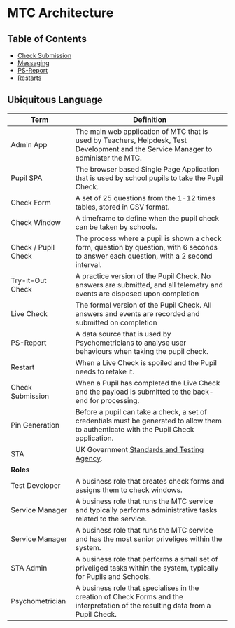 # MTC Architecture

## Table of Contents
- [Check Submission](./check-submission/readme.md)
- [Messaging](./messaging/readme.md)
- [PS-Report](./ps-report/readme.md)
- [Restarts](./restarts/readme.md)


## Ubiquitous Language

| Term                | Definition                                                                  |
|---------------------|-----------------------------------------------------------------------------|
| Admin App          | The main web application of MTC that is used by Teachers, Helpdesk, Test Development and the Service Manager to administer the MTC. |
| Pupil SPA          | The browser based Single Page Application that is used by school pupils to take the Pupil Check. |
| Check Form          | A set of 25 questions from the 1-12 times tables, stored in CSV format. |
| Check Window        | A timeframe to define when the pupil check can be taken by schools. |
| Check / Pupil Check | The process where a pupil is shown a check form, question by question, with 6 seconds to answer each question, with a 2 second interval. |
| Try-it-Out Check    | A practice version of the Pupil Check.  No answers are submitted, and all telemetry and events are disposed upon completion |
| Live Check          | The formal version of the Pupil Check.  All answers and events are recorded and submitted on completion |
| PS-Report           | A data source that is used by Psychometricians to analyse user behaviours when taking the pupil check.  |
| Restart      | When a Live Check is spoiled and the Pupil needs to retake it.    |
| Check Submission      | When a Pupil has completed the Live Check and the payload is submitted to the back-end for processing.    |
| Pin Generation      | Before a pupil can take a check, a set of credentials must be generated to allow them to authenticate with the Pupil Check application.    |
| STA                 | UK Government [Standards and Testing Agency](https://www.gov.uk/government/organisations/standards-and-testing-agency).    |
| **Roles**               |              |
| Test Developer      | A business role that creates check forms and assigns them to check windows.             |
| Service Manager      | A business role that runs the MTC service and typically performs administrative tasks related to the service.    |
| Service Manager      | A business role that runs the MTC service and has the most senior priveliges within the system.    |
| STA Admin      | A business role that performs a small set of priveliged tasks within the system, typically for Pupils and Schools.    |
| Psychometrician     | A business role that specialises in the creation of Check Forms and the interpretation of the resulting data from a Pupil Check.  |
